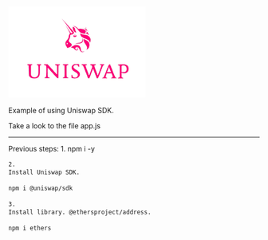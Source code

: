 [![](https://github.com/ethfannum1/uniswap_sdk/blob/main/logo.png)](https://github.com/ethfannum1/uniswap_sdk/blob/main/logo.png)


Example of using Uniswap SDK.

Take a look to the file 
    app.js

------------

Previous steps:
    1. 
    npm i -y
    
    2.  
    Install Uniswap SDK.
    
    npm i @uniswap/sdk
    
    3.
    Install library. @ethersproject/address.
    
    npm i ethers
    
    